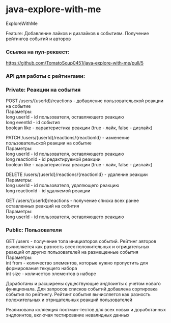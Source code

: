 # java-explore-with-me

ExploreWithMe

Feature: Добавление лайков и дизлайков к событиям. Получение рейтингов событий и авторов


### Ссылка на пул-реквест:  

https://github.com/TomatoSoup0451/java-explore-with-me/pull/5

### API для работы с рейтингами:  

### Private: Реакции на события  

POST /users/{userId}/reactions - добавление пользовательской реакции на событие  
Параметры:  
long userId - id пользователя, оставляющего реакцию  
long eventId - id события  
boolean like - характеристика реакции (true - лайк, false - дизлайк)  


PATCH /users/{userId}/reactions/{reactionId} - изменение пользовательской реакции на событие  
Параметры:  
long userId - id пользователя, оставляющего реакцию  
long reactionId - id редактируемой реакции  
boolean like - характеристика реакции (true - лайк, false - дизлайк)

DELETE /users/{userId}/reactions/{reactionId} - удаление реакции  
Параметры:  
long userId - id пользователя, удаляющего реакцию  
long reactionId - id удаляемой реакции  

GET /users/{userId}/reactions - получение списка всех ранее оставленных реакций на собития  
Параметры:  
long userId - id пользователя, оставляющего реакцию  

### Public: Пользователи  

GET /users - получение топа инициаторов событий. Рейтинг авторов вычисляется как разность всех положительных 
и отрицательных реакций от других пользователей на размещенные события  
Параметры:  
int from - количество элементов, которые нужно пропустить для формирования текущего набора  
int size - количество элементов в наборе  

Доработаны и расширены существующие эндпоинты с учетом нового функционала. Для запросов списков событий добавлена сортировка
события по рейтингу. Рейтинг события вычисляется как разность положительных и отрицательных реакций пользователей  

Реализована коллекция постман-тестов для всех новых и доработанных эндпоинтов, включая тестирование невалидных данных

